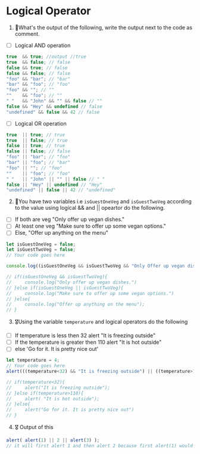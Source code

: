 # Logical Operator

1. 🥇What's the output of the following, write the output next to the code as comment.

* [ ] Logical AND operation

```js
true  && true; //output //true
true  && false; // false
false && true; // false
false && false; // false
"foo" && "bar"; // "bar"
"bar" && "foo"; // "foo"
"foo" && ""; // ""
""    && "foo"; // ""
" "   && "John" && "" && false // ""
false && "Hey" && undefined // false
"undefined" && false && 42 // false
```

* [ ] Logical OR operation
```js
true  || true; // true
true  || false; // true
false || true; // true
false || false; // false
"foo" || "bar"; // "foo"
"bar" || "foo"; // "bar"
"foo" || ""; // "foo"
""    || "foo"; // "foo"
" "   || "John" || "" || false // " "
false || "Hey" || undefined // "Hey"
"undefined" || false || 42 // "undefined"
```

2. 🥈You have two variables i.e `isGuestOneVeg` and  `isGuestTwoVeg` according to the value using logical && and || opeartor do the following.

* [ ] If both are veg "Only offer up vegan dishes."
* [ ] At least one veg  "Make sure to offer up some vegan options."
* [ ] Else, "Offer up anything on the menu"
```js
let isGuestOneVeg = false;
let isGuestTwoVeg = false;
// Your code goes here

console.log((isGuestOneVeg && isGuestTwoVeg && "Only Offer up vegan dishes") || ((isGuestOneVeg || isGuestTwoVeg) && "Make sure to offer up some vegan options.") || "Offer up anything on the menu");

// if(isGuestOneVeg && isGuestTwoVeg){
//     console.log("Only offer up vegan dishes.")
// }else if(isGuestOneVeg || isGuestTwoVeg){
//     console.log("Make sure to offer up some vegan options.")
// }else{
//     console.log("Offer up anything on the menu");
// }
```


3. 🎖Using the variable `temperature` and logical operators do the following
* [ ] If temperature is less then 32 alert "It is freezing outside"
* [ ] If the temperature is greater then 110 alert "It is hot outside"
* [ ] else 'Go for it. It is pretty nice out'
```js
let temperature = 4;
// Your code goes here
alert(((temperature<32) && "It is freezing outside") || ((temperature>110) && "It is hot outside") || "Go for it. It is pretty nice out");

// if(temperature<32){
//     alert("It is freezing outside");
// }else if(temperature>110){
//     alert( "It is hot outside");
// }else{
//     alert("Go for it. It is pretty nice out")
// }
```

4. 🎖 Output of this
```js
alert( alert(1) || 2 || alert(3) );
// it will first alert 1 and then alert 2 because first alert(1) would be evaluated and then it will be checked for truthy value but alert(1) would return undefined but OR operator looks for first falsey value till it reaches at the end. So it will check 2 which is a truthy value and return it to alert() and that value would be alerted.
```